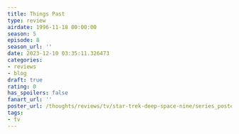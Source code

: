 ```yaml
---
title: Things Past
type: review
airdate: 1996-11-18 00:00:00
season: 5
episode: 8
season_url: ''
date: 2023-12-10 03:35:11.326473
categories:
- reviews
- blog
draft: true
rating: 0
has_spoilers: false
fanart_url: ''
poster_url: /thoughts/reviews/tv/star-trek-deep-space-nine/series_poster.jpg
tags:
- tv
---
```


